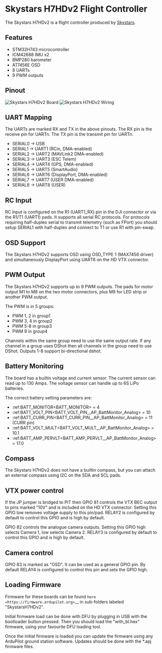 # Skystars H7HDv2 Flight Controller

The Skystars H7HDv2 is a flight controller produced by [Skystars](http://www.skystars-rc.com/).

## Features

 - STM32H743 microcontroller
 - ICM42688 IMU x2
 - BMP280 barometer
 - AT7456E OSD
 - 8 UARTs
 - 9 PWM outputs

## Pinout

![Skystars H7HDv2 Board](SkystarsH43v2.png "Skystars H7HDv2")
![Skystars H7HDv2 Wiring](SkystarsWiring.png "Skystars H7HDv2 Wiring")

## UART Mapping

The UARTs are marked RX and TX in the above pinouts. The RX pin is the
receive pin for UARTn. The TX pin is the transmit pin for UARTn.

 - SERIAL0 -> USB
 - SERIAL1 -> UART1 (RCin, DMA-enabled)
 - SERIAL2 -> UART2 (MAVLink2 DMA-enabled)
 - SERIAL3 -> UART3 (ESC Telem)
 - SERIAL4 -> UART4 (GPS, DMA-enabled)
 - SERIAL5 -> UART5 (SmartAudio)
 - SERIAL6 -> UART6 (DisplayPort, DMA-enabled)
 - SERIAL7 -> UART7 (USER DMA-enabled)
 - SERIAL8 -> UART8 (USER)

## RC Input

RC input is configured on the R1 (UART1_RX) pin in the DJI connector or via the R1/T1 (UART1) pads.
It supports all serial RC protocols. For protocols requiring half-duplex serial to transmit
telemetry (such as FPort) you should setup SERIAL1 with half-duplex and connect to T1 or use
R1 with pin-swap.

## OSD Support

The Skystars H7HDv2 supports OSD using OSD_TYPE 1 (MAX7456 driver) and simultaneously DisplayPort
using UART6 on the HD VTX connector.

## PWM Output

The Skystars H7HDv2 supports up to 9 PWM outputs. The pads for motor output
M1 to M8 on the two motor connectors, plus M9 for LED strip or another
PWM output.

The PWM is in 5 groups:

 - PWM 1, 2 in group1
 - PWM 3, 4 in group2
 - PWM 5-8  in group3
 - PWM 9    in group4

Channels within the same group need to use the same output rate. If
any channel in a group uses DShot then all channels in the group need
to use DShot. Outputs 1-8 support bi-directional dshot.

## Battery Monitoring

The board has a builtin voltage and current sensor. The current
sensor can read up to 130 Amps. The voltage sensor can handle up to 6S
LiPo batteries.

The correct battery setting parameters are:

 - :ref:BATT_MONITOR<BATT_MONITOR> = 4
 - :ref:BATT_VOLT_PIN<BATT_VOLT_PIN__AP_BattMonitor_Analog> = 10
 - :ref:BATT_CURR_PIN<BATT_CURR_PIN__AP_BattMonitor_Analog> = 11 (CURR pin)
 - :ref:BATT_VOLT_MULT<BATT_VOLT_MULT__AP_BattMonitor_Analog> = 10.1
 - :ref:BATT_AMP_PERVLT<BATT_AMP_PERVLT__AP_BattMonitor_Analog> = 17.0

## Compass

The Skystars H7HDv2 does not have a builtin compass, but you can attach an external compass using I2C on the SDA and SCL pads.

## VTX power control

If the JP jumper is bridged to PIT then GPIO 81 controls the VTX BEC output to pins marked "10V" and is included on the HD VTX connector. Setting this GPIO low removes voltage supply to this pin/pad. RELAY2 is configured by default to control this GPIO and is high by default.

GPIO 82 controls the analogue camera outputs. Setting this GPIO high selects Camera 1, low selects Camera 2. RELAY3 is configured by default to control this GPIO and is high by default.

## Camera control

GPIO 83 is marked as "OSD". It can be used as a general GPIO pin. By default RELAY4 is configured to control this pin and sets the GPIO high.

## Loading Firmware

Firmware for these boards can be found `here <https://firmware.ardupilot.org>`__ in sub-folders labeled "SkystarsH7HDv2".

Initial firmware load can be done with DFU by plugging in USB with the
bootloader button pressed. Then you should load the "with_bl.hex"
firmware, using your favourite DFU loading tool.

Once the initial firmware is loaded you can update the firmware using
any ArduPilot ground station software. Updates should be done with the
*.apj firmware files.
